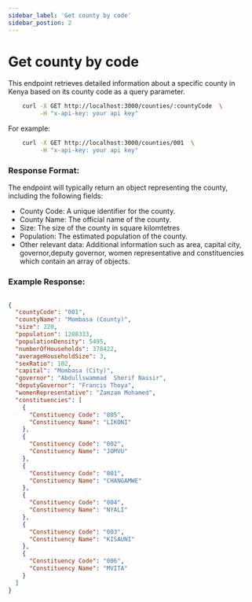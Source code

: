 ```yaml
---
sidebar_label: 'Get county by code'
sidebar_postion: 2
---
```


# Get county by code
This endpoint retrieves detailed information about a specific county in Kenya based on its county code as a query parameter.

```bash
    curl -X GET http://localhost:3000/counties/:countyCode  \
         -H "x-api-key: your api key"
```

For example: 

```bash
    curl -X GET http://localhost:3000/counties/001  \
         -H "x-api-key: your api key"
```


### Response Format:
The endpoint will typically return an object representing the county, including the following fields:

- County Code: A unique identifier for the county.
- County Name: The official name of the county.
- Size: The size of the county in square kilomtetres
- Population: The estimated population of the county.
- Other relevant data: Additional information such as area, capital city, governor,deputy governor, women representative and constituencies which contain an array of objects.

### Example Response: 

```json

{
  "countyCode": "001",
  "countyName": "Mombasa (County)",
  "size": 220,
  "population": 1208333,
  "populationDensity": 5495,
  "numberOfHouseholds": 378422,
  "averageHouseholdSize": 3,
  "sexRatio": 102,
  "capital": "Mombasa (City)",
  "governor": "Abdullswammad  Sherif Nassir",
  "deputyGovernor": "Francis Thoya",
  "womenRepresentative": "Zamzam Mohamed",
  "constituencies": [
    {
      "Constituency Code": "005",
      "Constituency Name": "LIKONI"
    },
    {
      "Constituency Code": "002",
      "Constituency Name": "JOMVU"
    },
    {
      "Constituency Code": "001",
      "Constituency Name": "CHANGAMWE"
    },
    {
      "Constituency Code": "004",
      "Constituency Name": "NYALI"
    },
    {
      "Constituency Code": "003",
      "Constituency Name": "KISAUNI"
    },
    {
      "Constituency Code": "006",
      "Constituency Name": "MVITA"
    }
  ]
}
```